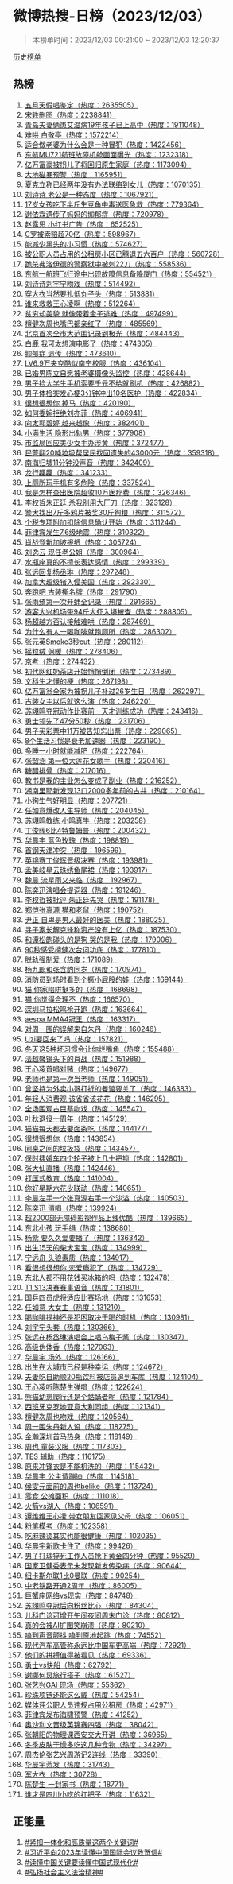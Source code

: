 <h1>
微博热搜-日榜（2023/12/03）
</h1>
<blockquote>
<p>
本榜单时间：2023/12/03 00:21:00 ~ 2023/12/03 12:20:37
</p>
</blockquote>
<p>
<a href="https://github.com/daifee/weibo-hot-search/tree/main/archives/daily">历史榜单</a>
</p>
<h2>
热榜
</h2>
<ol>

<li>
<a href="https://s.weibo.com/weibo?q=%23%E4%BA%94%E6%9C%88%E5%A4%A9%E5%81%87%E5%94%B1%E9%89%B4%E5%AE%9A%23" target="weibo">
五月天假唱鉴定（热度：2635505）
</a>
</li>

<li>
<a href="https://s.weibo.com/weibo?q=%23%E5%AE%8B%E8%BD%B6%E5%88%A0%E5%9B%BE%23" target="weibo">
宋轶删图（热度：2238841）
</a>
</li>

<li>
<a href="https://s.weibo.com/weibo?q=%23%E9%9D%92%E5%B2%9B%E5%A4%AB%E5%A6%BB%E4%BF%A9%E6%82%A3%E8%89%BE%E6%BB%8B%E7%97%8519%E5%B9%B4%E5%AD%A9%E5%AD%90%E5%B7%B2%E4%B8%8A%E9%AB%98%E4%B8%AD%23" target="weibo">
青岛夫妻俩患艾滋病19年孩子已上高中（热度：1911048）
</a>
</li>

<li>
<a href="https://s.weibo.com/weibo?q=%23%E9%9A%BE%E5%93%84%20%E7%99%BD%E6%95%AC%E4%BA%AD%23" target="weibo">
难哄 白敬亭（热度：1572214）
</a>
</li>

<li>
<a href="https://s.weibo.com/weibo?q=%23%E9%80%82%E5%90%88%E5%81%9A%E8%80%81%E5%A9%86%E4%B8%BA%E4%BB%80%E4%B9%88%E4%BC%9A%E6%98%AF%E4%B8%80%E7%A7%8D%E5%86%92%E7%8A%AF%23" target="weibo">
适合做老婆为什么会是一种冒犯（热度：1422456）
</a>
</li>

<li>
<a href="https://s.weibo.com/weibo?q=%23%E4%B8%9C%E8%88%AAMU721%E8%88%AA%E7%8F%AD%E6%95%85%E9%9A%9C%E6%9C%BA%E8%88%B1%E7%94%BB%E9%9D%A2%E6%9B%9D%E5%85%89%23" target="weibo">
东航MU721航班故障机舱画面曝光（热度：1232318）
</a>
</li>

<li>
<a href="https://s.weibo.com/weibo?q=%23%E4%BA%BF%E4%B8%87%E5%AF%8C%E8%B1%AA%E8%A2%AB%E6%8B%90%E5%84%BF%E5%AD%90%E5%B0%86%E5%9B%9E%E5%BD%92%E5%8E%9F%E7%94%9F%E5%AE%B6%E5%BA%AD%23" target="weibo">
亿万富豪被拐儿子将回归原生家庭（热度：1173094）
</a>
</li>

<li>
<a href="https://s.weibo.com/weibo?q=%23%E5%A4%A7%E5%9C%B0%E7%A3%81%E6%9A%B4%E9%A2%84%E8%AD%A6%23" target="weibo">
大地磁暴预警（热度：1165951）
</a>
</li>

<li>
<a href="https://s.weibo.com/weibo?q=%23%E5%A4%8F%E5%85%8B%E7%AB%8B%E7%A7%B0%E5%B7%B2%E7%BB%8F%E4%B8%A4%E5%B9%B4%E6%B2%A1%E6%9C%89%E5%8A%9E%E6%B3%95%E8%81%94%E7%BB%9C%E5%88%B0%E5%A5%B3%E5%84%BF%23" target="weibo">
夏克立称已经两年没有办法联络到女儿（热度：1070135）
</a>
</li>

<li>
<a href="https://s.weibo.com/weibo?q=%23%E5%88%98%E8%AF%97%E8%AF%97%20%E8%80%81%E5%85%AC%E6%98%AF%E4%B8%80%E7%A7%8D%E6%80%81%E5%BA%A6%23" target="weibo">
刘诗诗 老公是一种态度（热度：1067921）
</a>
</li>

<li>
<a href="https://s.weibo.com/weibo?q=%2317%E5%B2%81%E5%A5%B3%E5%AD%A9%E5%90%83%E4%B8%8B%E5%8D%8A%E6%96%A4%E7%94%9F%E8%B1%86%E8%A7%92%E4%B8%AD%E6%AF%92%E9%80%81%E5%8C%BB%E6%80%A5%E6%95%91%23" target="weibo">
17岁女孩吃下半斤生豆角中毒送医急救（热度：779364）
</a>
</li>

<li>
<a href="https://s.weibo.com/weibo?q=%23%E8%B0%A2%E4%BE%9D%E9%9C%96%E9%81%97%E4%BC%A0%E4%BA%86%E5%A6%88%E5%A6%88%E7%9A%84%E6%8A%91%E9%83%81%E7%97%87%23" target="weibo">
谢依霖遗传了妈妈的抑郁症（热度：720978）
</a>
</li>

<li>
<a href="https://s.weibo.com/weibo?q=%23%E8%B5%B5%E9%9C%B2%E6%80%9D%20%E5%B0%8F%E7%BA%A2%E4%B9%A6%E5%B9%BF%E5%91%8A%23" target="weibo">
赵露思 小红书广告（热度：652525）
</a>
</li>

<li>
<a href="https://s.weibo.com/weibo?q=%23C%E7%BD%97%E8%A2%AB%E7%B4%A2%E8%B5%94%E8%B6%8570%E4%BA%BF%23" target="weibo">
C罗被索赔超70亿（热度：598967）
</a>
</li>

<li>
<a href="https://s.weibo.com/weibo?q=%23%E8%83%BD%E5%87%8F%E5%B0%91%E9%BB%91%E5%A4%B4%E7%9A%84%E5%B0%8F%E4%B9%A0%E6%83%AF%23" target="weibo">
能减少黑头的小习惯（热度：574627）
</a>
</li>

<li>
<a href="https://s.weibo.com/weibo?q=%23%E8%A2%AB%E5%85%AC%E8%81%8C%E4%BA%BA%E5%91%98%E5%8D%A0%E7%94%A8%E7%9A%84%E5%85%AC%E7%A7%9F%E6%88%BF%E5%B0%8F%E5%8C%BA%E5%B7%B2%E8%85%BE%E9%80%80%E4%BA%94%E5%85%AD%E7%99%BE%E6%88%B7%23" target="weibo">
被公职人员占用的公租房小区已腾退五六百户（热度：560728）
</a>
</li>

<li>
<a href="https://s.weibo.com/weibo?q=%23%E8%B7%AA%E6%9D%80%E5%BC%97%E6%B4%9B%E4%BC%8A%E5%BE%B7%E7%9A%84%E8%AD%A6%E5%AF%9F%E7%8B%B1%E4%B8%AD%E8%A2%AB%E5%88%BA22%E5%88%80%23" target="weibo">
跪杀弗洛伊德的警察狱中被刺22刀（热度：558536）
</a>
</li>

<li>
<a href="https://s.weibo.com/weibo?q=%23%E4%B8%9C%E8%88%AA%E4%B8%80%E8%88%AA%E7%8F%AD%E9%A3%9E%E8%A1%8C%E9%80%94%E4%B8%AD%E5%87%BA%E7%8E%B0%E6%95%85%E9%9A%9C%E4%BF%A1%E6%81%AF%E5%A4%87%E9%99%8D%E5%8E%A6%E9%97%A8%23" target="weibo">
东航一航班飞行途中出现故障信息备降厦门（热度：554521）
</a>
</li>

<li>
<a href="https://s.weibo.com/weibo?q=%23%E5%88%98%E8%AF%97%E8%AF%97%E5%88%98%E5%AE%87%E5%AE%81%E5%90%BB%E6%88%8F%23" target="weibo">
刘诗诗刘宇宁吻戏（热度：514492）
</a>
</li>

<li>
<a href="https://s.weibo.com/weibo?q=%23%E7%A9%BF%E5%A4%A7%E8%A1%A3%E5%BD%93%E7%84%B6%E8%A6%81%E6%89%8E%E4%BD%8E%E4%B8%B8%E5%AD%90%E5%A4%B4%23" target="weibo">
穿大衣当然要扎低丸子头（热度：513881）
</a>
</li>

<li>
<a href="https://s.weibo.com/weibo?q=%23%E8%B0%81%E6%9D%A5%E6%95%91%E6%95%91%E7%8E%8B%E5%BF%83%E5%87%8C%E5%95%8A%23" target="weibo">
谁来救救王心凌啊（热度：512264）
</a>
</li>

<li>
<a href="https://s.weibo.com/weibo?q=%23%E8%B4%AB%E7%A9%B7%E5%8D%B4%E7%BE%8E%E8%B2%8C%20%E5%B0%B1%E5%83%8F%E5%B8%A6%E7%9D%80%E9%87%91%E5%AD%90%E9%80%83%E9%9A%BE%23" target="weibo">
贫穷却美貌 就像带着金子逃难（热度：497499）
</a>
</li>

<li>
<a href="https://s.weibo.com/weibo?q=%23%E6%AA%80%E5%81%A5%E6%AC%A1%E5%91%A8%E4%B9%9F%E5%98%B4%E5%B7%B4%E9%83%BD%E4%BA%B2%E7%BA%A2%E4%BA%86%23" target="weibo">
檀健次周也嘴巴都亲红了（热度：485569）
</a>
</li>

<li>
<a href="https://s.weibo.com/weibo?q=%23%E5%8C%97%E4%BA%AC%E9%A6%96%E6%AC%A1%E5%85%A8%E5%B8%82%E5%A4%A7%E8%8C%83%E5%9B%B4%E8%AE%B0%E5%BD%95%E5%88%B0%E6%9E%81%E5%85%89%23" target="weibo">
北京首次全市大范围记录到极光（热度：484443）
</a>
</li>

<li>
<a href="https://s.weibo.com/weibo?q=%23%E7%99%BD%E9%B9%BF%20%E6%88%91%E5%8F%AF%E5%A4%AA%E6%83%B3%E6%BC%94%E7%94%B5%E5%BD%B1%E4%BA%86%23" target="weibo">
白鹿 我可太想演电影了（热度：474305）
</a>
</li>

<li>
<a href="https://s.weibo.com/weibo?q=%23%E6%8A%91%E9%83%81%E7%97%87%20%E9%81%97%E4%BC%A0%23" target="weibo">
抑郁症 遗传（热度：473610）
</a>
</li>

<li>
<a href="https://s.weibo.com/weibo?q=%23LV6.9%E4%B8%87%E5%A4%B9%E5%85%8B%E9%85%B7%E4%BC%BC%E5%8D%97%E5%AE%81%E6%A0%A1%E6%9C%8D%23" target="weibo">
LV6.9万夹克酷似南宁校服（热度：436104）
</a>
</li>

<li>
<a href="https://s.weibo.com/weibo?q=%23%E5%B7%B2%E5%A9%9A%E7%94%B7%E9%99%88%E7%AB%8B%E8%87%AA%E6%84%BF%E8%A2%AB%E8%80%81%E5%A9%86%E6%91%84%E5%83%8F%E5%A4%B4%E7%9B%91%E6%8E%A7%23" target="weibo">
已婚男陈立自愿被老婆摄像头监控（热度：428644）
</a>
</li>

<li>
<a href="https://s.weibo.com/weibo?q=%23%E7%94%B7%E5%AD%90%E6%8D%A1%E5%A4%A7%E5%AD%A6%E7%94%9F%E6%89%8B%E6%9C%BA%E7%B4%A2%E8%A6%81%E5%8D%83%E5%85%83%E4%B8%8D%E7%BB%99%E5%B0%B1%E5%88%B7%E6%9C%BA%23" target="weibo">
男子捡大学生手机索要千元不给就刷机（热度：426882）
</a>
</li>

<li>
<a href="https://s.weibo.com/weibo?q=%23%E7%94%B7%E5%AD%90%E4%BD%93%E6%A3%80%E7%AA%81%E5%8F%91%E5%BF%83%E6%A2%973%E5%88%86%E9%92%9F%E5%86%B2%E5%87%BA10%E5%90%8D%E5%8C%BB%E6%8A%A4%23" target="weibo">
男子体检突发心梗3分钟冲出10名医护（热度：422834）
</a>
</li>

<li>
<a href="https://s.weibo.com/weibo?q=%23%E5%BE%88%E6%83%B3%E5%BE%88%E6%83%B3%E4%BD%A0%20%E6%8E%89%E9%A9%AC%23" target="weibo">
很想很想你 掉马（热度：420190）
</a>
</li>

<li>
<a href="https://s.weibo.com/weibo?q=%23%E5%A6%82%E4%BD%95%E5%A7%94%E5%A9%89%E6%8B%92%E7%BB%9D%E5%88%98%E4%BA%A6%E8%8F%B2%23" target="weibo">
如何委婉拒绝刘亦菲（热度：406941）
</a>
</li>

<li>
<a href="https://s.weibo.com/weibo?q=%23%E5%90%91%E5%A4%AA%E9%83%AD%E7%A2%A7%E5%A9%B7%20%E8%B6%8A%E6%9D%A5%E8%B6%8A%E5%83%8F%23" target="weibo">
向太郭碧婷 越来越像（热度：382401）
</a>
</li>

<li>
<a href="https://s.weibo.com/weibo?q=%23%E5%B0%8F%E6%BB%A1%E7%94%9F%E6%B4%BB%20%E9%9A%90%E5%BD%A2%E5%87%BA%E8%BD%A8%E7%94%B7%23" target="weibo">
小满生活 隐形出轨男（热度：377908）
</a>
</li>

<li>
<a href="https://s.weibo.com/weibo?q=%23%E5%B8%82%E7%9B%91%E5%B1%80%E5%9B%9E%E5%BA%94%E7%BE%8E%E5%B0%91%E5%A5%B3%E6%89%8B%E5%8A%9E%E6%B6%89%E9%BB%84%23" target="weibo">
市监局回应美少女手办涉黄（热度：372477）
</a>
</li>

<li>
<a href="https://s.weibo.com/weibo?q=%23%E6%B0%91%E8%AD%A6%E7%BF%BB20%E5%90%A8%E5%9E%83%E5%9C%BE%E5%B8%AE%E5%B1%85%E6%B0%91%E6%89%BE%E5%9B%9E%E9%81%97%E5%A4%B1%E7%9A%8443000%E5%85%83%23" target="weibo">
民警翻20吨垃圾帮居民找回遗失的43000元（热度：359318）
</a>
</li>

<li>
<a href="https://s.weibo.com/weibo?q=%23%E5%8D%97%E6%B5%B7%E5%BD%92%E5%A2%9F11%E5%88%86%E9%92%9F%E6%B2%A1%E5%A3%B0%E9%9F%B3%23" target="weibo">
南海归墟11分钟没声音（热度：342409）
</a>
</li>

<li>
<a href="https://s.weibo.com/weibo?q=%23%E9%BE%99%E8%A1%8C%E9%BE%98%E9%BE%98%23" target="weibo">
龙行龘龘（热度：341233）
</a>
</li>

<li>
<a href="https://s.weibo.com/weibo?q=%23%E4%B8%8A%E5%8E%95%E6%89%80%E7%8E%A9%E6%89%8B%E6%9C%BA%E6%9C%89%E5%A4%9A%E5%8D%B1%E9%99%A9%23" target="weibo">
上厕所玩手机有多危险（热度：337524）
</a>
</li>

<li>
<a href="https://s.weibo.com/weibo?q=%23%E6%88%91%E6%98%AF%E6%80%8E%E6%A0%B7%E6%9F%A5%E5%87%BA%E5%8C%BB%E9%99%A2%E8%B6%85%E6%94%B610%E4%B8%87%E5%8C%BB%E7%96%97%E8%B4%B9%23" target="weibo">
我是怎样查出医院超收10万医疗费（热度：326346）
</a>
</li>

<li>
<a href="https://s.weibo.com/weibo?q=%23%E6%9D%8E%E6%9D%83%E5%93%B2%E6%9C%B1%E6%AD%A3%E5%BB%B7%20%E6%9D%80%E6%88%91%E5%88%AB%E7%94%A8%E5%A4%A7%E5%8E%82%E5%88%80%23" target="weibo">
李权哲朱正廷 杀我别用大厂刀（热度：323128）
</a>
</li>

<li>
<a href="https://s.weibo.com/weibo?q=%23%E8%AD%A6%E7%8A%AC%E6%89%BE%E5%87%BA7%E6%96%A4%E5%A4%9A%E9%B8%A6%E7%89%87%E8%A2%AB%E5%A5%9630%E6%96%A4%E7%8B%97%E7%B2%AE%23" target="weibo">
警犬找出7斤多鸦片被奖30斤狗粮（热度：311572）
</a>
</li>

<li>
<a href="https://s.weibo.com/weibo?q=%23%E4%B8%AA%E7%A8%8E%E4%B8%93%E9%A1%B9%E9%99%84%E5%8A%A0%E6%89%A3%E9%99%A4%E4%BF%A1%E6%81%AF%E7%A1%AE%E8%AE%A4%E5%BC%80%E5%A7%8B%23" target="weibo">
个税专项附加扣除信息确认开始（热度：311244）
</a>
</li>

<li>
<a href="https://s.weibo.com/weibo?q=%23%E8%8F%B2%E5%BE%8B%E5%AE%BE%E5%8F%91%E7%94%9F7.6%E7%BA%A7%E5%9C%B0%E9%9C%87%23" target="weibo">
菲律宾发生7.6级地震（热度：310322）
</a>
</li>

<li>
<a href="https://s.weibo.com/weibo?q=%23%E8%82%96%E6%88%98%E7%99%BB%E6%96%B0%E5%8A%A0%E5%9D%A1%E6%8A%A5%E7%BA%B8%23" target="weibo">
肖战登新加坡报纸（热度：305724）
</a>
</li>

<li>
<a href="https://s.weibo.com/weibo?q=%23%E5%88%98%E9%80%B8%E4%BA%91%20%E7%8E%B0%E4%BB%BB%E8%80%81%E5%85%AC%E5%A7%90%23" target="weibo">
刘逸云 现任老公姐（热度：300964）
</a>
</li>

<li>
<a href="https://s.weibo.com/weibo?q=%23%E6%B0%B4%E7%93%B6%E5%BA%A7%E7%9C%9F%E7%9A%84%E4%B8%8D%E6%93%85%E9%95%BF%E8%A1%A8%E8%BE%BE%E6%84%9F%E6%83%85%23" target="weibo">
水瓶座真的不擅长表达感情（热度：299339）
</a>
</li>

<li>
<a href="https://s.weibo.com/weibo?q=%23%E5%BC%A0%E8%BF%9C%E5%9B%9E%E5%A4%8D%E6%9D%A8%E4%B8%9E%E7%90%B3%23" target="weibo">
张远回复杨丞琳（热度：297248）
</a>
</li>

<li>
<a href="https://s.weibo.com/weibo?q=%23%E5%8A%A0%E6%8B%BF%E5%A4%A7%E8%B6%85%E7%BA%A7%E7%8C%AA%E5%85%A5%E4%BE%B5%E7%BE%8E%E5%9B%BD%23" target="weibo">
加拿大超级猪入侵美国（热度：292330）
</a>
</li>

<li>
<a href="https://s.weibo.com/weibo?q=%23%E5%A5%94%E8%B7%91%E5%90%A7%20%E5%8F%A4%E8%A3%85%E6%92%95%E5%90%8D%E7%89%8C%23" target="weibo">
奔跑吧 古装撕名牌（热度：291790）
</a>
</li>

<li>
<a href="https://s.weibo.com/weibo?q=%23%E5%BC%A0%E9%9B%A8%E7%BB%AE%E7%AC%AC%E4%B8%80%E6%AC%A1%E5%BC%80%E8%9A%8C%E5%85%A8%E8%AE%B0%E5%BD%95%23" target="weibo">
张雨绮第一次开蚌全记录（热度：291665）
</a>
</li>

<li>
<a href="https://s.weibo.com/weibo?q=%23%E6%B8%B8%E5%AE%A2%E5%A4%A7%E5%85%B4%E6%9C%BA%E5%9C%BA%E5%B8%A694%E6%96%A4%E5%A4%A7%E8%99%BE%E5%85%A5%E5%A2%83%E8%A2%AB%E6%9F%A5%23" target="weibo">
游客大兴机场带94斤大虾入境被查（热度：288805）
</a>
</li>

<li>
<a href="https://s.weibo.com/weibo?q=%23%E6%9D%A8%E8%B6%85%E8%B6%8A%E6%96%B9%E5%90%A6%E8%AE%A4%E6%8E%A5%E8%A7%A6%E9%9A%BE%E5%93%84%23" target="weibo">
杨超越方否认接触难哄（热度：287469）
</a>
</li>

<li>
<a href="https://s.weibo.com/weibo?q=%23%E4%B8%BA%E4%BB%80%E4%B9%88%E6%9C%89%E4%BA%BA%E4%B8%80%E5%96%9D%E5%92%96%E5%95%A1%E5%B0%B1%E8%B7%91%E5%8E%95%E6%89%80%23" target="weibo">
为什么有人一喝咖啡就跑厕所（热度：286302）
</a>
</li>

<li>
<a href="https://s.weibo.com/weibo?q=%23%E5%BC%A0%E5%85%83%E8%8B%B1Smoke3%E7%A7%92cut%23" target="weibo">
张元英Smoke3秒cut（热度：280112）
</a>
</li>

<li>
<a href="https://s.weibo.com/weibo?q=%23%E6%91%87%E7%B2%92%E7%BB%92%20%E4%BF%9D%E6%9A%96%23" target="weibo">
摇粒绒 保暖（热度：278406）
</a>
</li>

<li>
<a href="https://s.weibo.com/weibo?q=%23%E4%BA%AC%E8%80%83%23" target="weibo">
京考（热度：274432）
</a>
</li>

<li>
<a href="https://s.weibo.com/weibo?q=%23%E5%88%9D%E4%BB%A3%E7%BD%91%E7%BA%A2%E5%A5%B6%E8%8C%B6%E5%BA%97%E5%BC%80%E5%A7%8B%E6%82%84%E6%82%84%E5%80%92%E9%97%AD%23" target="weibo">
初代网红奶茶店开始悄悄倒闭（热度：273489）
</a>
</li>

<li>
<a href="https://s.weibo.com/weibo?q=%23%E6%96%87%E7%A7%91%E7%94%9F%E6%89%8D%E6%87%82%E7%9A%84%E6%A2%97%23" target="weibo">
文科生才懂的梗（热度：267198）
</a>
</li>

<li>
<a href="https://s.weibo.com/weibo?q=%23%E4%BA%BF%E4%B8%87%E5%AF%8C%E7%BF%81%E5%85%A8%E5%AE%B6%E4%B8%BA%E8%A2%AB%E6%8B%90%E5%84%BF%E5%AD%90%E8%A1%A5%E8%BF%8726%E5%B2%81%E7%94%9F%E6%97%A5%23" target="weibo">
亿万富翁全家为被拐儿子补过26岁生日（热度：262297）
</a>
</li>

<li>
<a href="https://s.weibo.com/weibo?q=%23%E5%8F%A4%E8%A3%85%E5%A5%B3%E4%B8%BB%E4%BB%A5%E5%90%8E%E5%B0%B1%E8%BF%99%E4%B9%88%E6%BC%94%23" target="weibo">
古装女主以后就这么演（热度：246220）
</a>
</li>

<li>
<a href="https://s.weibo.com/weibo?q=%23%E8%8B%8F%E7%BF%8A%E9%B8%A3%E5%A4%BA%E5%86%A0%E5%8A%A8%E4%BD%9C%E6%AF%94%E8%B5%9B%E5%89%8D%E4%B8%80%E5%A4%A9%E6%89%8D%E8%AE%AD%E7%BB%83%E6%88%90%E5%8A%9F%23" target="weibo">
苏翊鸣夺冠动作比赛前一天才训练成功（热度：243416）
</a>
</li>

<li>
<a href="https://s.weibo.com/weibo?q=%23%E5%8B%87%E5%A3%AB%E9%A2%86%E5%85%88%E4%BA%8647%E5%88%8650%E7%A7%92%23" target="weibo">
勇士领先了47分50秒（热度：231706）
</a>
</li>

<li>
<a href="https://s.weibo.com/weibo?q=%23%E7%94%B7%E5%AD%90%E4%B9%B0%E5%BD%A9%E7%A5%A8%E4%B8%AD11%E4%B8%87%E8%A2%AB%E5%91%8A%E7%9F%A5%E5%BF%98%E5%87%BA%E7%A5%A8%23" target="weibo">
男子买彩票中11万被告知忘出票（热度：229065）
</a>
</li>

<li>
<a href="https://s.weibo.com/weibo?q=%238%E4%B8%AA%E7%94%9F%E6%B4%BB%E4%B9%A0%E6%83%AF%E6%98%AF%E8%A1%B0%E8%80%81%E5%8A%A0%E9%80%9F%E5%99%A8%23" target="weibo">
8个生活习惯是衰老加速器（热度：223190）
</a>
</li>

<li>
<a href="https://s.weibo.com/weibo?q=%23%E5%A4%9A%E7%9D%A1%E4%B8%80%E5%B0%8F%E6%97%B6%E5%B0%B1%E8%83%BD%E5%87%8F%E8%82%A5%23" target="weibo">
多睡一小时就能减肥（热度：222764）
</a>
</li>

<li>
<a href="https://s.weibo.com/weibo?q=%23%E5%BC%A0%E9%9F%B6%E6%B6%B5%20%E7%AC%AC%E4%B8%80%E4%BD%8D%E5%A4%A7%E8%8E%B2%E8%8A%B1%E5%A5%B3%E6%AD%8C%E6%89%8B%23" target="weibo">
张韶涵 第一位大莲花女歌手（热度：220416）
</a>
</li>

<li>
<a href="https://s.weibo.com/weibo?q=%23%E7%B3%96%E9%86%8B%E6%8E%92%E9%AA%A8%23" target="weibo">
糖醋排骨（热度：217016）
</a>
</li>

<li>
<a href="https://s.weibo.com/weibo?q=%23%E6%95%99%E4%B9%A6%E6%98%AF%E6%88%91%E7%9A%84%E4%B8%BB%E4%B8%9A%E6%80%8E%E4%B9%88%E5%8F%98%E6%88%90%E4%BA%86%E5%89%AF%E4%B8%9A%23" target="weibo">
教书是我的主业怎么变成了副业（热度：216252）
</a>
</li>

<li>
<a href="https://s.weibo.com/weibo?q=%23%E6%B9%96%E5%8D%97%E9%87%8C%E8%80%B6%E6%96%B0%E5%8F%91%E7%8E%B013%E5%8F%A32000%E5%A4%9A%E5%B9%B4%E5%89%8D%E7%9A%84%E5%8F%A4%E4%BA%95%23" target="weibo">
湖南里耶新发现13口2000多年前的古井（热度：210164）
</a>
</li>

<li>
<a href="https://s.weibo.com/weibo?q=%23%E5%B0%8F%E7%8B%97%E7%94%9F%E6%B0%94%E5%A5%BD%E6%98%8E%E6%98%BE%23" target="weibo">
小狗生气好明显（热度：207721）
</a>
</li>

<li>
<a href="https://s.weibo.com/weibo?q=%23%E4%BB%BB%E5%A6%82%E6%84%8F%E7%88%86%E6%94%B9%E4%BA%BA%E7%94%9F%E5%AF%BC%E5%B8%88%23" target="weibo">
任如意爆改人生导师（热度：204045）
</a>
</li>

<li>
<a href="https://s.weibo.com/weibo?q=%23%E8%8B%8F%E7%BF%8A%E9%B8%A3%E6%95%99%E7%BB%83%20%E5%B0%8F%E9%B8%A3%E7%9C%9F%E7%89%9B%23" target="weibo">
苏翊鸣教练 小鸣真牛（热度：203258）
</a>
</li>

<li>
<a href="https://s.weibo.com/weibo?q=%23%E4%B8%81%E4%BF%8A%E6%99%966%E6%AF%944%E7%89%B9%E9%B2%81%E5%A7%86%E6%99%AE%23" target="weibo">
丁俊晖6比4特鲁姆普（热度：200432）
</a>
</li>

<li>
<a href="https://s.weibo.com/weibo?q=%23%E5%8D%8E%E6%99%A8%E5%AE%87%20%E8%93%9D%E8%89%B2%E7%8E%AB%E7%91%B0%23" target="weibo">
华晨宇 蓝色玫瑰（热度：198819）
</a>
</li>

<li>
<a href="https://s.weibo.com/weibo?q=%23%E9%A6%96%E9%92%A2%E5%A4%A9%E6%B4%A5%E5%86%B2%E7%AA%81%23" target="weibo">
首钢天津冲突（热度：196599）
</a>
</li>

<li>
<a href="https://s.weibo.com/weibo?q=%23%E8%8B%B1%E9%94%A6%E8%B5%9B%E4%B8%81%E4%BF%8A%E6%99%96%E6%99%8B%E7%BA%A7%E5%86%B3%E8%B5%9B%23" target="weibo">
英锦赛丁俊晖晋级决赛（热度：193981）
</a>
</li>

<li>
<a href="https://s.weibo.com/weibo?q=%23%E5%AD%9F%E7%BE%8E%E5%B2%90%E6%98%9F%E4%BA%91%E7%8F%A0%E7%BB%A3%E9%B1%BC%E5%B0%BE%E8%A3%99%23" target="weibo">
孟美岐星云珠绣鱼尾裙（热度：193917）
</a>
</li>

<li>
<a href="https://s.weibo.com/weibo?q=%23%E9%AD%8F%E6%99%A8%20%E6%B5%81%E6%98%9F%E9%9B%A8%E5%8F%88%E6%9D%A5%E4%B8%B4%23" target="weibo">
魏晨 流星雨又来临（热度：192967）
</a>
</li>

<li>
<a href="https://s.weibo.com/weibo?q=%23%E9%99%88%E5%A5%95%E8%BF%85%E6%BC%94%E5%94%B1%E4%BC%9A%E6%8F%90%E8%AF%8D%E5%99%A8%23" target="weibo">
陈奕迅演唱会提词器（热度：191246）
</a>
</li>

<li>
<a href="https://s.weibo.com/weibo?q=%23%E6%9D%8E%E6%9D%83%E5%93%B2%E8%A2%AB%E6%89%B9%E8%AF%84%20%E6%9C%B1%E6%AD%A3%E5%BB%B7%E5%85%88%E5%93%AD%23" target="weibo">
李权哲被批评 朱正廷先哭（热度：191178）
</a>
</li>

<li>
<a href="https://s.weibo.com/weibo?q=%23%E9%83%91%E6%81%BA%E5%BC%A0%E7%9C%9F%E6%BA%90%20%E7%8C%AB%E5%92%8C%E8%80%81%E9%BC%A0%23" target="weibo">
郑恺张真源 猫和老鼠（热度：190752）
</a>
</li>

<li>
<a href="https://s.weibo.com/weibo?q=%23%E5%B0%B9%E6%AD%A3%20%E8%87%AA%E5%8D%91%E6%98%AF%E7%94%B7%E4%BA%BA%E6%9C%80%E5%A5%BD%E7%9A%84%E5%8C%BB%E7%BE%8E%23" target="weibo">
尹正 自卑是男人最好的医美（热度：188025）
</a>
</li>

<li>
<a href="https://s.weibo.com/weibo?q=%23%E5%AF%BB%E5%AD%90%E5%AE%B6%E9%95%BF%E8%A7%A3%E5%85%8B%E9%94%8B%E7%A7%B0%E8%B5%84%E4%BA%A7%E6%B2%A1%E6%9C%89%E4%B8%8A%E4%BA%BF%23" target="weibo">
寻子家长解克锋称资产没有上亿（热度：187530）
</a>
</li>

<li>
<a href="https://s.weibo.com/weibo?q=%23%E5%92%8C%E8%B0%AD%E6%9D%BE%E9%9F%B5%E7%A2%B0%E5%A4%B4%E7%9A%84%E6%98%AF%E7%8B%97%20%E5%93%AD%E7%9A%84%E6%98%AF%E6%88%91%23" target="weibo">
和谭松韵碰头的是狗 哭的是我（热度：179006）
</a>
</li>

<li>
<a href="https://s.weibo.com/weibo?q=%2390%E7%A7%92%E6%84%9F%E5%8F%97%E6%AA%80%E5%81%A5%E6%AC%A1%E5%8F%B0%E8%AF%8D%E5%8A%9F%E5%BA%95%23" target="weibo">
90秒感受檀健次台词功底（热度：177810）
</a>
</li>

<li>
<a href="https://s.weibo.com/weibo?q=%23%E8%84%B1%E8%BD%A8%E5%BC%BA%E5%88%B6%E7%88%B1%23" target="weibo">
脱轨强制爱（热度：171089）
</a>
</li>

<li>
<a href="https://s.weibo.com/weibo?q=%23%E6%9D%A8%E4%B9%9D%E9%83%8E%E5%92%8C%E5%BC%A0%E5%90%AB%E9%9F%B5%E5%90%8C%E5%B2%81%23" target="weibo">
杨九郎和张含韵同岁（热度：170974）
</a>
</li>

<li>
<a href="https://s.weibo.com/weibo?q=%23%E6%B6%88%E9%98%B2%E5%91%98%E5%88%B0%E5%9C%BA%E6%97%B6%E7%9C%8B%E5%88%B0%E4%B8%AA%E6%92%85%E5%B0%8F%E5%B1%81%E8%82%A1%E7%9A%84%E5%A8%83%23" target="weibo">
消防员到场时看到个撅小屁股的娃（热度：169144）
</a>
</li>

<li>
<a href="https://s.weibo.com/weibo?q=%23%E7%8C%AB%20%E4%BD%A0%E5%AE%B6%E9%99%B7%E9%98%B1%E6%8C%BA%E5%A4%9A%E7%9A%84%23" target="weibo">
猫 你家陷阱挺多的（热度：168698）
</a>
</li>

<li>
<a href="https://s.weibo.com/weibo?q=%23%E7%8C%AB%20%E4%BD%A0%E8%A7%89%E5%BE%97%E5%90%88%E7%90%86%E4%B8%8D%23" target="weibo">
猫 你觉得合理不（热度：166570）
</a>
</li>

<li>
<a href="https://s.weibo.com/weibo?q=%23%E6%B7%B1%E5%9C%B3%E9%A9%AC%E6%8B%89%E6%9D%BE%E9%B8%A3%E6%9E%AA%E5%BC%80%E8%B7%91%23" target="weibo">
深圳马拉松鸣枪开跑（热度：163664）
</a>
</li>

<li>
<a href="https://s.weibo.com/weibo?q=%23aespa%20MMA4%E5%86%A0%E7%8E%8B%23" target="weibo">
aespa MMA4冠王（热度：163317）
</a>
</li>

<li>
<a href="https://s.weibo.com/weibo?q=%23%E5%AF%B9%E5%91%A8%E4%B8%80%E5%9B%B4%E7%9A%84%E8%AF%AF%E8%A7%A3%E6%9D%A5%E8%87%AA%E6%9C%B1%E4%B8%B9%23" target="weibo">
对周一围的误解来自朱丹（热度：160246）
</a>
</li>

<li>
<a href="https://s.weibo.com/weibo?q=%23Uzi%E8%A6%81%E5%9B%9E%E6%9D%A5%E4%BA%86%E5%90%97%23" target="weibo">
Uzi要回来了吗（热度：157821）
</a>
</li>

<li>
<a href="https://s.weibo.com/weibo?q=%23%E5%86%AC%E5%A4%A9%E8%BF%995%E7%A7%8D%E5%9D%8F%E4%B9%A0%E6%83%AF%E4%BC%9A%E8%AE%A9%E4%BD%A0%E7%83%82%E5%98%B4%E8%A7%92%23" target="weibo">
冬天这5种坏习惯会让你烂嘴角（热度：155488）
</a>
</li>

<li>
<a href="https://s.weibo.com/weibo?q=%23%E6%B3%95%E8%B6%8A%E9%A6%A8%E9%95%9C%E5%A4%B4%E4%B8%8B%E7%9A%84%E8%82%96%E6%88%98%23" target="weibo">
法越馨镜头下的肖战（热度：151988）
</a>
</li>

<li>
<a href="https://s.weibo.com/weibo?q=%23%E7%8E%8B%E5%BF%83%E5%87%8C%E9%A6%96%E5%94%B1%E5%AF%B9%E8%B5%8C%23" target="weibo">
王心凌首唱对赌（热度：149677）
</a>
</li>

<li>
<a href="https://s.weibo.com/weibo?q=%23%E8%80%81%E5%B8%88%E4%B9%9F%E6%98%AF%E7%AC%AC%E4%B8%80%E6%AC%A1%E5%BD%93%E8%80%81%E5%B8%88%23" target="weibo">
老师也是第一次当老师（热度：149051）
</a>
</li>

<li>
<a href="https://s.weibo.com/weibo?q=%23%E6%9B%BE%E5%9D%9A%E6%8C%81%E4%B8%BA%E5%A4%96%E5%8D%96%E5%B0%8F%E5%93%A5%E6%89%93%E6%8A%98%E7%9A%84%E9%A4%90%E9%A6%86%E8%A6%81%E5%85%B3%E4%BA%86%23" target="weibo">
曾坚持为外卖小哥打折的餐馆要关了（热度：146383）
</a>
</li>

<li>
<a href="https://s.weibo.com/weibo?q=%23%E5%B9%B4%E8%BD%BB%E4%BA%BA%E6%B6%88%E8%B4%B9%E8%A7%82%20%E8%AF%A5%E7%9C%81%E7%9C%81%E8%AF%A5%E8%8A%B1%E8%8A%B1%23" target="weibo">
年轻人消费观 该省省该花花（热度：146295）
</a>
</li>

<li>
<a href="https://s.weibo.com/weibo?q=%23%E5%85%A8%E5%9C%BA%E5%9B%B4%E8%A7%82%E5%8F%A4%E5%B7%A8%E5%9F%BA%E5%90%BB%E6%88%8F%23" target="weibo">
全场围观古巨基吻戏（热度：145547）
</a>
</li>

<li>
<a href="https://s.weibo.com/weibo?q=%23%E5%8F%B6%E7%A7%8B%E9%80%80%E5%BD%B9%E4%B8%80%E5%91%A8%E5%B9%B4%23" target="weibo">
叶秋退役一周年（热度：145129）
</a>
</li>

<li>
<a href="https://s.weibo.com/weibo?q=%23%E7%8C%AB%E7%8C%AB%E6%AF%8F%E5%A4%A9%E9%83%BD%E5%8E%BB%E8%A6%81%E9%9D%A2%E6%9D%A1%E5%90%83%23" target="weibo">
猫猫每天都去要面条吃（热度：144177）
</a>
</li>

<li>
<a href="https://s.weibo.com/weibo?q=%23%E5%BE%88%E6%83%B3%E5%BE%88%E6%83%B3%E4%BD%A0%23" target="weibo">
很想很想你（热度：143854）
</a>
</li>

<li>
<a href="https://s.weibo.com/weibo?q=%23%E5%90%8C%E6%A1%8C%E4%B9%8B%E9%97%B4%E7%9A%84%E5%9E%83%E5%9C%BE%E8%A2%8B%23" target="weibo">
同桌之间的垃圾袋（热度：143457）
</a>
</li>

<li>
<a href="https://s.weibo.com/weibo?q=%23%E4%BF%9D%E6%97%B6%E6%8D%B7%E5%A9%9A%E8%BD%A6%E5%9B%9B%E4%B8%AA%E8%BD%AE%E5%AD%90%E8%A2%AB%E4%B8%8A%E5%87%A0%E5%8D%81%E6%8A%8A%E9%94%81%23" target="weibo">
保时捷婚车四个轮子被上几十把锁（热度：142801）
</a>
</li>

<li>
<a href="https://s.weibo.com/weibo?q=%23%E5%BC%A0%E5%A4%A7%E4%BB%99%E7%9B%B4%E6%92%AD%23" target="weibo">
张大仙直播（热度：142446）
</a>
</li>

<li>
<a href="https://s.weibo.com/weibo?q=%23%E6%89%93%E5%8E%8B%E5%BC%8F%E6%95%99%E8%82%B2%23" target="weibo">
打压式教育（热度：141004）
</a>
</li>

<li>
<a href="https://s.weibo.com/weibo?q=%23%E4%BD%A0%E5%A5%BD%E6%98%9F%E6%9C%9F%E5%85%AD%E8%8A%B1%E5%B0%91%E8%81%94%E5%8A%A8%23" target="weibo">
你好星期六花少联动（热度：140651）
</a>
</li>

<li>
<a href="https://s.weibo.com/weibo?q=%23%E6%9D%8E%E6%99%A8%E5%B7%A6%E6%89%8B%E4%B8%80%E4%B8%AA%E5%BC%A0%E7%9C%9F%E6%BA%90%E5%8F%B3%E6%89%8B%E4%B8%80%E4%B8%AA%E6%B2%99%E6%BA%A2%23" target="weibo">
李晨左手一个张真源右手一个沙溢（热度：140503）
</a>
</li>

<li>
<a href="https://s.weibo.com/weibo?q=%23%E9%99%88%E5%A5%95%E8%BF%85%20%E6%B8%85%E5%94%B1%23" target="weibo">
陈奕迅 清唱（热度：139924）
</a>
</li>

<li>
<a href="https://s.weibo.com/weibo?q=%23%E8%B6%852000%E9%83%A8%E6%97%A0%E9%9A%9C%E7%A2%8D%E5%BD%B1%E8%A7%86%E4%BD%9C%E5%93%81%E4%B8%8A%E7%BA%BF%E4%BC%98%E9%85%B7%23" target="weibo">
超2000部无障碍影视作品上线优酷（热度：139665）
</a>
</li>

<li>
<a href="https://s.weibo.com/weibo?q=%23%E4%B8%9C%E5%8C%97%E5%B0%8F%E5%AD%A9%20%E7%8E%A9%E6%89%8B%E7%BB%A2%23" target="weibo">
东北小孩 玩手绢（热度：138680）
</a>
</li>

<li>
<a href="https://s.weibo.com/weibo?q=%23%E6%9D%A8%E7%B4%AB%20%E8%A6%81%E4%B9%85%E4%B9%85%E7%88%B1%E8%A6%81%E6%92%AD%E4%BA%86%23" target="weibo">
杨紫 要久久爱要播了（热度：136342）
</a>
</li>

<li>
<a href="https://s.weibo.com/weibo?q=%23%E5%87%BA%E7%94%9F15%E5%A4%A9%E7%9A%84%E6%9F%B4%E7%8A%AC%E5%AE%9D%E5%AE%9D%23" target="weibo">
出生15天的柴犬宝宝（热度：134999）
</a>
</li>

<li>
<a href="https://s.weibo.com/weibo?q=%23%E5%AE%81%E8%BF%9C%E8%88%9F%20%E5%A4%B4%E7%8B%BC%E7%B4%A0%E8%B4%A8%23" target="weibo">
宁远舟 头狼素质（热度：134917）
</a>
</li>

<li>
<a href="https://s.weibo.com/weibo?q=%23%E7%9C%8B%E5%BE%88%E6%83%B3%E5%BE%88%E6%83%B3%E4%BD%A0%20%E6%81%8B%E7%88%B1%E7%98%BE%E7%8A%AF%E4%BA%86%23" target="weibo">
看很想很想你 恋爱瘾犯了（热度：134729）
</a>
</li>

<li>
<a href="https://s.weibo.com/weibo?q=%23%E4%B8%9C%E5%8C%97%E4%BA%BA%E9%83%BD%E4%B8%8D%E7%94%A8%E8%8A%B1%E9%92%B1%E4%B9%B0%E5%86%B0%E7%AE%B1%E7%9A%84%E5%90%97%23" target="weibo">
东北人都不用花钱买冰箱的吗（热度：132478）
</a>
</li>

<li>
<a href="https://s.weibo.com/weibo?q=%23T1%20S13%E5%86%B3%E8%B5%9B%E8%B5%9B%E4%BA%8B%E8%AF%AD%E9%9F%B3%23" target="weibo">
T1 S13决赛赛事语音（热度：131801）
</a>
</li>

<li>
<a href="https://s.weibo.com/weibo?q=%23%E5%9B%BD%E4%B9%92%E5%9B%9B%E5%91%98%E8%99%8E%E5%B0%86%E9%80%82%E5%BA%94%E6%AF%94%E8%B5%9B%E5%9C%BA%E5%9C%B0%23" target="weibo">
国乒四员虎将适应比赛场地（热度：131653）
</a>
</li>

<li>
<a href="https://s.weibo.com/weibo?q=%23%E4%BB%BB%E5%A6%82%E6%84%8F%20%E5%A4%A7%E5%A5%B3%E4%B8%BB%23" target="weibo">
任如意 大女主（热度：131210）
</a>
</li>

<li>
<a href="https://s.weibo.com/weibo?q=%23%E5%96%9D%E5%92%96%E5%95%A1%E6%8F%90%E7%A5%9E%E8%BF%98%E6%98%AF%E7%8A%AF%E5%9B%B0%E5%8F%96%E5%86%B3%E4%BA%8E%E5%96%9D%E7%9A%84%E6%97%B6%E6%9C%BA%23" target="weibo">
喝咖啡提神还是犯困取决于喝的时机（热度：130981）
</a>
</li>

<li>
<a href="https://s.weibo.com/weibo?q=%23%E5%88%98%E5%AE%87%E5%AE%81%E5%A4%B4%E5%A5%97%23" target="weibo">
刘宇宁头套（热度：130366）
</a>
</li>

<li>
<a href="https://s.weibo.com/weibo?q=%23%E5%BC%A0%E8%BF%9C%E5%9C%A8%E6%9D%A8%E4%B8%9E%E7%90%B3%E6%BC%94%E5%94%B1%E4%BC%9A%E4%B8%8A%E5%94%B1%E4%B9%8C%E6%A2%85%E5%AD%90%E9%85%B1%23" target="weibo">
张远在杨丞琳演唱会上唱乌梅子酱（热度：130347）
</a>
</li>

<li>
<a href="https://s.weibo.com/weibo?q=%23%E9%AB%98%E7%BA%A7%E4%BC%AA%E4%BD%93%E9%A6%99%23" target="weibo">
高级伪体香（热度：127063）
</a>
</li>

<li>
<a href="https://s.weibo.com/weibo?q=%23%E5%8D%8E%E6%99%A8%E5%AE%87%20%E5%9C%BA%E5%A4%96%23" target="weibo">
华晨宇 场外（热度：126166）
</a>
</li>

<li>
<a href="https://s.weibo.com/weibo?q=%23%E5%87%BA%E7%94%9F%E5%9C%A8%E5%A4%A7%E5%9F%8E%E5%B8%82%E5%B7%B2%E7%BB%8F%E6%98%AF%E7%A7%8D%E5%B9%B8%E8%BF%90%23" target="weibo">
出生在大城市已经是种幸运（热度：124672）
</a>
</li>

<li>
<a href="https://s.weibo.com/weibo?q=%23%E5%A4%AB%E5%A6%BB%E5%90%83%E8%87%AA%E5%8A%A9%E9%A1%BA20%E7%93%B6%E9%A5%AE%E6%96%99%E8%A2%AB%E5%BA%97%E5%91%98%E8%BF%BD%E5%88%B0%E8%BD%A6%E5%BA%93%23" target="weibo">
夫妻吃自助顺20瓶饮料被店员追到车库（热度：124104）
</a>
</li>

<li>
<a href="https://s.weibo.com/weibo?q=%23%E7%8E%8B%E5%BF%83%E5%87%8C%E5%90%AC%E9%99%88%E6%A5%9A%E7%94%9F%E5%BC%B9%E5%94%B1%23" target="weibo">
王心凌听陈楚生弹唱（热度：122624）
</a>
</li>

<li>
<a href="https://s.weibo.com/weibo?q=%23%E7%86%8A%E7%8C%AB%E5%B9%BC%E5%B4%BD%E7%88%AC%E8%A1%8C%E8%BF%98%E6%98%AF%E4%B8%AA%E8%9B%84%E8%9B%B9%E8%80%85%E5%91%A2%23" target="weibo">
熊猫幼崽爬行还是个蛄蛹者呢（热度：121784）
</a>
</li>

<li>
<a href="https://s.weibo.com/weibo?q=%23%E8%A5%BF%E7%8F%AD%E7%89%99%E5%85%8B%E7%BD%97%E5%9C%B0%E4%BA%9A%E6%84%8F%E5%A4%A7%E5%88%A9%E5%90%8C%E7%BB%84%23" target="weibo">
西班牙克罗地亚意大利同组（热度：121341）
</a>
</li>

<li>
<a href="https://s.weibo.com/weibo?q=%23%E6%AA%80%E5%81%A5%E6%AC%A1%E5%91%A8%E4%B9%9F%E5%90%BB%E6%88%8F%23" target="weibo">
檀健次周也吻戏（热度：120564）
</a>
</li>

<li>
<a href="https://s.weibo.com/weibo?q=%23%E5%91%A8%E4%B8%80%E5%9B%B4%E6%9C%B1%E4%B8%B9%E6%96%B0%E4%BA%BA%E8%AE%BE%23" target="weibo">
周一围朱丹新人设（热度：118275）
</a>
</li>

<li>
<a href="https://s.weibo.com/weibo?q=%23%E9%87%91%E7%80%9A%E6%B7%B1%E5%9C%B3%E9%A6%96%E9%A9%AC%E7%83%AD%E8%BA%AB%23" target="weibo">
金瀚深圳首马热身（热度：118149）
</a>
</li>

<li>
<a href="https://s.weibo.com/weibo?q=%23%E5%91%A8%E4%B9%9F%20%E7%AB%A5%E8%A3%85%E6%B1%89%E6%9C%8D%23" target="weibo">
周也 童装汉服（热度：117303）
</a>
</li>

<li>
<a href="https://s.weibo.com/weibo?q=%23TES%20%E8%BE%85%E5%8A%A9%23" target="weibo">
TES 辅助（热度：116175）
</a>
</li>

<li>
<a href="https://s.weibo.com/weibo?q=%23%E5%8E%9F%E6%9D%A5%E5%86%B2%E9%94%8B%E8%A1%A3%E6%98%AF%E4%B8%8D%E8%83%BD%E6%9C%BA%E6%B4%97%E7%9A%84%23" target="weibo">
原来冲锋衣是不能机洗的（热度：115432）
</a>
</li>

<li>
<a href="https://s.weibo.com/weibo?q=%23%E5%8D%8E%E6%99%A8%E5%AE%87%20%E5%85%AC%E4%B8%BB%E8%AF%B7%E8%B9%A6%E8%BF%AA%23" target="weibo">
华晨宇 公主请蹦迪（热度：114518）
</a>
</li>

<li>
<a href="https://s.weibo.com/weibo?q=%23%E4%BE%AF%E9%9B%AF%E5%85%83%E9%9D%A2%E5%89%8D%E7%9A%84%E5%91%A8%E4%B9%9Fbelike%23" target="weibo">
侯雯元面前的周也belike（热度：113724）
</a>
</li>

<li>
<a href="https://s.weibo.com/weibo?q=%23%E9%9B%B6%E9%A3%9F%20%E5%85%AC%E6%91%8A%E9%9D%A2%E7%A7%AF%23" target="weibo">
零食 公摊面积（热度：111018）
</a>
</li>

<li>
<a href="https://s.weibo.com/weibo?q=%23%E7%81%AB%E7%AE%ADvs%E6%B9%96%E4%BA%BA%23" target="weibo">
火箭vs湖人（热度：106591）
</a>
</li>

<li>
<a href="https://s.weibo.com/weibo?q=%23%E8%B0%AD%E7%BB%B4%E7%BB%B4%E7%8E%8B%E5%BF%83%E5%87%8C%20%E5%B8%A6%E5%A5%B3%E6%9C%8B%E5%8F%8B%E5%9B%9E%E5%AE%B6%E8%A7%81%E7%88%B6%E6%AF%8D%23" target="weibo">
谭维维王心凌 带女朋友回家见父母（热度：106051）
</a>
</li>

<li>
<a href="https://s.weibo.com/weibo?q=%23%E7%B2%89%E7%AC%94%E6%A8%A1%E8%80%83%23" target="weibo">
粉笔模考（热度：102358）
</a>
</li>

<li>
<a href="https://s.weibo.com/weibo?q=%23%E5%90%83%E9%BA%BB%E8%BE%A3%E7%83%AB%E5%85%B6%E5%AE%9E%E4%B9%9F%E8%83%BD%E5%BE%88%E5%81%A5%E5%BA%B7%23" target="weibo">
吃麻辣烫其实也能很健康（热度：102035）
</a>
</li>

<li>
<a href="https://s.weibo.com/weibo?q=%23%E5%8D%8E%E6%99%A8%E5%AE%87%E6%96%B0%E6%AD%8C%E5%8D%A1%E4%BD%8F%E4%BA%86%23" target="weibo">
华晨宇新歌卡住了（热度：99426）
</a>
</li>

<li>
<a href="https://s.weibo.com/weibo?q=%23%E7%94%B7%E5%AD%90%E6%89%93%E7%90%83%E7%8C%9D%E6%AD%BB%E5%B7%A5%E4%BD%9C%E4%BA%BA%E5%91%98%E6%8A%A2%E4%B8%8B%E9%BB%84%E9%87%91%E5%9B%9B%E5%88%86%E9%92%9F%23" target="weibo">
男子打球猝死工作人员抢下黄金四分钟（热度：95529）
</a>
</li>

<li>
<a href="https://s.weibo.com/weibo?q=%23%E5%9B%BD%E5%AE%B6%E5%8D%AB%E5%81%A5%E5%A7%94%E8%A1%A8%E7%A4%BA%E6%9C%AA%E5%8F%91%E7%8E%B0%E6%96%B0%E5%8F%91%E4%BC%A0%E6%9F%93%E7%97%85%23" target="weibo">
国家卫健委表示未发现新发传染病（热度：90644）
</a>
</li>

<li>
<a href="https://s.weibo.com/weibo?q=%23%E7%BA%BD%E5%8D%A1%E6%96%AF%E5%B0%94%E8%81%941%E6%AF%940%E6%9B%BC%E8%81%94%23" target="weibo">
纽卡斯尔联1比0曼联（热度：90254）
</a>
</li>

<li>
<a href="https://s.weibo.com/weibo?q=%23%E4%B8%AD%E8%80%81%E9%93%81%E8%B7%AF%E5%BC%80%E9%80%9A2%E5%91%A8%E5%B9%B4%23" target="weibo">
中老铁路开通2周年（热度：86005）
</a>
</li>

<li>
<a href="https://s.weibo.com/weibo?q=%23%E5%B7%A8%E8%9F%B9%E5%BA%A7%E7%BD%91%E7%BB%9Cvs%E7%8E%B0%E5%AE%9E%23" target="weibo">
巨蟹座网络vs现实（热度：84748）
</a>
</li>

<li>
<a href="https://s.weibo.com/weibo?q=%23%E8%8B%8F%E7%BF%8A%E9%B8%A3%E5%A4%BA%E5%86%A0%E5%90%8E%E5%90%91%E7%B2%89%E4%B8%9D%E6%AF%94%E5%BF%83%23" target="weibo">
苏翊鸣夺冠后向粉丝比心（热度：84304）
</a>
</li>

<li>
<a href="https://s.weibo.com/weibo?q=%23%E5%84%BF%E7%A7%91%E9%97%A8%E8%AF%8A%E5%8F%AF%E5%A2%9E%E5%BC%80%E5%8D%88%E9%97%B4%E5%A4%9C%E9%97%B4%E5%91%A8%E6%9C%AB%E9%97%A8%E8%AF%8A%23" target="weibo">
儿科门诊可增开午间夜间周末门诊（热度：80812）
</a>
</li>

<li>
<a href="https://s.weibo.com/weibo?q=%23%E7%9C%9F%E7%9A%84%E4%BC%9A%E8%A2%ABAI%E6%89%A9%E5%9B%BE%E7%AC%91%E5%B4%A9%E6%BA%83%23" target="weibo">
真的会被AI扩图笑崩溃（热度：80210）
</a>
</li>

<li>
<a href="https://s.weibo.com/weibo?q=%23%E5%97%91%E5%88%B0%E5%A3%B0%E9%9F%B3%E9%A2%A4%E6%8A%96%20%E5%97%91%E5%88%B0%E5%8E%9F%E5%9C%B0%E8%B5%B7%E8%B7%B3%23" target="weibo">
嗑到声音颤抖 嗑到原地起跳（热度：74552）
</a>
</li>

<li>
<a href="https://s.weibo.com/weibo?q=%23%E7%8E%B0%E4%BB%A3%E6%B1%BD%E8%BD%A6%E9%AB%98%E7%AE%A1%E7%A7%B0%E6%B0%B8%E8%BF%9C%E6%AF%94%E4%B8%AD%E5%9B%BD%E8%BD%A6%E6%9B%B4%E9%AB%98%E7%AB%AF%23" target="weibo">
现代汽车高管称永远比中国车更高端（热度：72921）
</a>
</li>

<li>
<a href="https://s.weibo.com/weibo?q=%23%E4%BB%96%E4%BB%AC%E7%9A%84%E6%8B%BC%E6%90%8F%E5%80%BC%E5%BE%97%E8%A2%AB%E7%9C%8B%E8%A7%81%23" target="weibo">
他们的拼搏值得被看见（热度：69336）
</a>
</li>

<li>
<a href="https://s.weibo.com/weibo?q=%23%E5%8B%87%E5%A3%ABvs%E5%BF%AB%E8%88%B9%23" target="weibo">
勇士vs快船（热度：62792）
</a>
</li>

<li>
<a href="https://s.weibo.com/weibo?q=%23%E8%B0%A2%E5%A8%9C%E4%BD%95%E7%82%85%E6%97%85%E8%A1%8C%E6%90%AD%E5%AD%90%23" target="weibo">
谢娜何炅旅行搭子（热度：61527）
</a>
</li>

<li>
<a href="https://s.weibo.com/weibo?q=%23%E5%BC%A0%E8%89%BA%E5%85%B4GAI%20%E7%8E%B0%E5%9C%BA%23" target="weibo">
张艺兴GAI 现场（热度：55362）
</a>
</li>

<li>
<a href="https://s.weibo.com/weibo?q=%23%E7%8F%8D%E7%8F%A0%E9%A1%B9%E9%93%BE%E8%BF%98%E8%83%BD%E8%BF%99%E4%B9%88%E6%88%B4%23" target="weibo">
珍珠项链还能这么戴（热度：54254）
</a>
</li>

<li>
<a href="https://s.weibo.com/weibo?q=%23%E5%AA%92%E4%BD%93%E8%AF%84%E5%85%AC%E8%81%8C%E4%BA%BA%E5%91%98%E8%BF%9D%E8%A7%84%E5%8D%A0%E7%94%A8%E5%85%AC%E7%A7%9F%E6%88%BF%23" target="weibo">
媒体评公职人员违规占用公租房（热度：42971）
</a>
</li>

<li>
<a href="https://s.weibo.com/weibo?q=%23%E8%8F%B2%E5%BE%8B%E5%AE%BE%E5%8F%91%E5%B8%83%E6%B5%B7%E5%95%B8%E9%A2%84%E8%AD%A6%23" target="weibo">
菲律宾发布海啸预警（热度：41252）
</a>
</li>

<li>
<a href="https://s.weibo.com/weibo?q=%23%E5%A5%A5%E6%B2%99%E5%88%A9%E6%96%87%E6%99%8B%E7%BA%A7%E8%8B%B1%E9%94%A6%E8%B5%9B%E5%9B%9B%E5%BC%BA%23" target="weibo">
奥沙利文晋级英锦赛四强（热度：38042）
</a>
</li>

<li>
<a href="https://s.weibo.com/weibo?q=%23%E5%BC%A0%E6%9C%9D%E9%98%B3%E7%9A%84%E7%89%A9%E7%90%86%E8%AF%BE%E8%A5%BF%E5%AE%89%E4%BA%A4%E5%A4%A7%E5%BC%80%E8%AE%B2%23" target="weibo">
张朝阳的物理课西安交大开讲（热度：36965）
</a>
</li>

<li>
<a href="https://s.weibo.com/weibo?q=%23%E5%86%AC%E5%AD%A3%E7%9A%AE%E8%82%A4%E5%B9%B2%E7%87%A5%E5%A4%9A%E5%90%83%E8%BF%99%E5%87%A0%E7%A7%8D%E9%A3%9F%E7%89%A9%23" target="weibo">
冬季皮肤干燥多吃这几种食物（热度：34297）
</a>
</li>

<li>
<a href="https://s.weibo.com/weibo?q=%23%E5%91%A8%E6%9D%B0%E4%BC%A6%E5%BC%A0%E8%89%BA%E5%85%B4%E5%91%A8%E6%B8%B8%E8%AE%B02%E8%BF%9E%E7%BA%BF%23" target="weibo">
周杰伦张艺兴周游记2连线（热度：33390）
</a>
</li>

<li>
<a href="https://s.weibo.com/weibo?q=%23%E5%8D%8E%E6%99%A8%E5%AE%87%E8%93%9D%E5%8F%91%23" target="weibo">
华晨宇蓝发（热度：31743）
</a>
</li>

<li>
<a href="https://s.weibo.com/weibo?q=%23%E5%86%9B%E5%A4%A7%E8%A1%A3%23" target="weibo">
军大衣（热度：30728）
</a>
</li>

<li>
<a href="https://s.weibo.com/weibo?q=%23%E9%99%88%E6%A5%9A%E7%94%9F%20%E4%B8%80%E5%B0%81%E5%AE%B6%E4%B9%A6%23" target="weibo">
陈楚生 一封家书（热度：18771）
</a>
</li>

<li>
<a href="https://s.weibo.com/weibo?q=%23%E8%B0%81%E6%89%8D%E6%98%AF%E5%9B%9B%E5%B7%9D%E5%B0%8F%E5%90%83%E7%9A%84%E6%89%9B%E6%8A%8A%E5%AD%90%23" target="weibo">
谁才是四川小吃的扛把子（热度：11632）
</a>
</li>

</ol>
<h2>
正能量
</h2>
<ol>

<li>
<a href="https://s.weibo.com/weibo?q=%23%23%E7%B4%A7%E6%89%A3%E4%B8%80%E4%BD%93%E5%8C%96%E5%92%8C%E9%AB%98%E8%B4%A8%E9%87%8F%E8%BF%99%E4%B8%A4%E4%B8%AA%E5%85%B3%E9%94%AE%E8%AF%8D%23%23" target="weibo">
#紧扣一体化和高质量这两个关键词#
</a>
</li>

<li>
<a href="https://s.weibo.com/weibo?q=%23%23%E4%B9%A0%E8%BF%91%E5%B9%B3%E5%90%912023%E5%B9%B4%E8%AF%BB%E6%87%82%E4%B8%AD%E5%9B%BD%E5%9B%BD%E9%99%85%E4%BC%9A%E8%AE%AE%E8%87%B4%E8%B4%BA%E4%BF%A1%23%23" target="weibo">
#习近平向2023年读懂中国国际会议致贺信#
</a>
</li>

<li>
<a href="https://s.weibo.com/weibo?q=%23%23%E8%AF%BB%E6%87%82%E4%B8%AD%E5%9B%BD%E5%85%B3%E9%94%AE%E8%A6%81%E8%AF%BB%E6%87%82%E4%B8%AD%E5%9B%BD%E5%BC%8F%E7%8E%B0%E4%BB%A3%E5%8C%96%23%23" target="weibo">
#读懂中国关键要读懂中国式现代化#
</a>
</li>

<li>
<a href="https://s.weibo.com/weibo?q=%23%23%E5%BC%98%E6%89%AC%E7%A4%BE%E4%BC%9A%E4%B8%BB%E4%B9%89%E6%B3%95%E6%B2%BB%E7%B2%BE%E7%A5%9E%23%23" target="weibo">
#弘扬社会主义法治精神#
</a>
</li>

</ol>